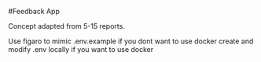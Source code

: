 #Feedback App

Concept adapted from 5-15 reports.

Use figaro to mimic .env.example if you dont want to use docker
create and modify .env locally if you want to use docker
